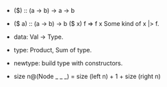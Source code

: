 - ($) :: (a -> b) -> a -> b
- ($ a) :: (a -> b) -> b
  ($ x) f => f x
  Some kind of x |> f.

- data: Val -> Type.
- type: Product, Sum of type.
- newtype: build type with constructors.

- size n@(Node _ _ _)   = size (left n) + 1 + size (right n)